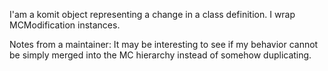 I'am a komit object representing a change in a class definition. I wrap MCModification instances.Notes from a maintainer: It may be interesting to see if my behavior cannot be simply merged into the MC hierarchy instead of somehow duplicating. 